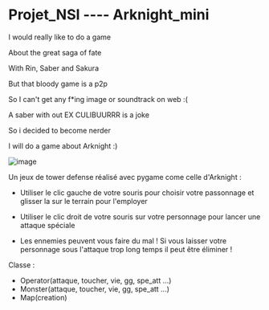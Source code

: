 # Projet_NSI    ----    Arknight_mini



  I would really like to do a game
  
  About the great saga of fate
  
  With Rin, Saber and Sakura
  
  But that bloody game is a p2p
  
  So I can't get any f*ing image or soundtrack on web :(
  
  A saber with out EX CULIBUURRR is a joke
  
  So i decided to become nerder
   
  I will do a game about Arknight :)
  
  ![image](https://user-images.githubusercontent.com/90462079/147766910-b759552c-85b4-4c09-9f64-e93955d521ef.png)




Un jeux de tower defense réalisé avec pygame come celle d'Arknight :


  - Utiliser le clic gauche de votre souris pour choisir votre passonnage et glisser la sur le terrain pour l'employer

  - Utiliser le clic droit de votre souris sur votre personnage pour lancer une attaque spéciale 

  - Les ennemies peuvent vous faire du mal ! Si vous laisser votre personnage sous l'attaque trop long temps il peut être éliminer !



Classe : 
  - Operator(attaque, toucher, vie, gg, spe_att ...)
  - Monster(attaque, toucher, vie, gg, spe_att ...)
  - Map(creation)
